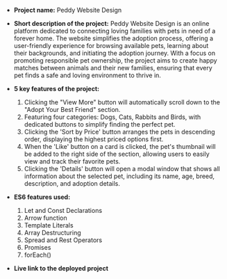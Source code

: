 
- **Project name:** 
    Peddy Website Design

- **Short description of the project:**
    Peddy Website Design is an online platform dedicated to connecting loving families with pets in need of a forever home. The website simplifies the adoption process, offering a user-friendly experience for browsing available pets, learning about their backgrounds, and initiating the adoption journey. With a focus on promoting responsible pet ownership, the project aims to create happy matches between animals and their new families, ensuring that every pet finds a safe and loving environment to thrive in.

- **5 key features of the project:**
    1. Clicking the "View More" button will automatically scroll down to the "Adopt Your Best Friend" section.
    2. Featuring four categories: Dogs, Cats, Rabbits and Birds, with dedicated buttons to simplify finding the perfect pet.
    3. Clicking the 'Sort by Price' button arranges the pets in descending order, displaying the highest priced options first.
    4. When the 'Like' button on a card is clicked, the pet's thumbnail will be added to the right side of the section, allowing users to easily view and track their favorite pets.
    5. Clicking the 'Details' button will open a modal window that shows all information about the selected pet, including its name, age, breed, description, and adoption details.

- **ES6 features used:**
    1. Let and Const Declarations
    2. Arrow function
    3. Template Literals
    4. Array Destructuring
    5. Spread and Rest Operators
    6. Promises
    7. forEach()

- **Live link to the deployed project**

